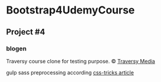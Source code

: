 # Bootstrap4UdemyCourse

## Project \#4

### blogen

Traversy course clone for testing purpose.
&copy; [Traversy Media](https://www.traversymedia.com/)

gulp sass preprocessing according [css-tricks article](https://css-tricks.com/gulp-for-beginners/)
